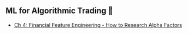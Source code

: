 ## ML for Algorithmic Trading 

- [Ch 4: Financial Feature Engineering - How to Research Alpha Factors](alpha_factor_research)


